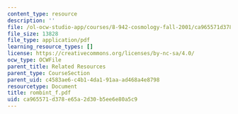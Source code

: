 ```yaml
---
content_type: resource
description: ''
file: /ol-ocw-studio-app/courses/8-942-cosmology-fall-2001/ca965571d378e65a2d30b5ee6e80a5c9_rombint_f.pdf
file_size: 13828
file_type: application/pdf
learning_resource_types: []
license: https://creativecommons.org/licenses/by-nc-sa/4.0/
ocw_type: OCWFile
parent_title: Related Resources
parent_type: CourseSection
parent_uid: c4583ae6-c4b1-4da1-91aa-ad468a4e8798
resourcetype: Document
title: rombint_f.pdf
uid: ca965571-d378-e65a-2d30-b5ee6e80a5c9
---
```


